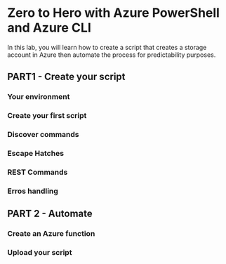# Zero to Hero with Azure PowerShell and Azure CLI

In this lab, you will learn how to create a script that creates a storage account in Azure then automate the process for predictability purposes.

## PART1 - Create your script

### Your environment

### Create your first script

### Discover commands

### Escape Hatches

### REST Commands

### Erros handling

## PART 2 - Automate

### Create an Azure function

### Upload your script
